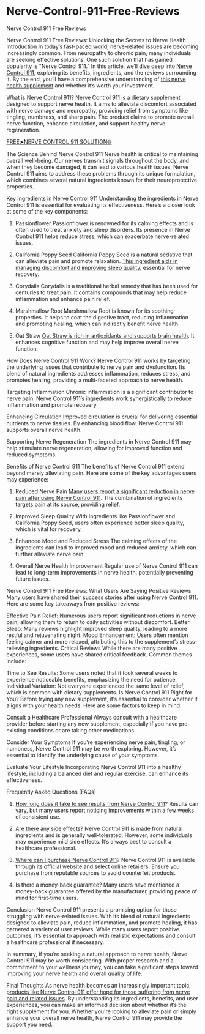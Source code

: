 # Nerve-Control-911-Free-Reviews
Nerve Control 911 Free Reviews

Nerve Control 911 Free Reviews: Unlocking the Secrets to Nerve Health
Introduction
In today’s fast-paced world, nerve-related issues are becoming increasingly common. From neuropathy to chronic pain, many individuals are seeking effective solutions. One such solution that has gained popularity is "Nerve Control 911." In this article, we’ll dive deep into [Nerve Control 911](https://cutt.ly/We41uvSj), exploring its benefits, ingredients, and the reviews surrounding it. By the end, you’ll have a comprehensive understanding of [this nerve health supplement](https://cutt.ly/We41uvSj) and whether it’s worth your investment.

What is Nerve Control 911?
Nerve Control 911 is a dietary supplement designed to support nerve health. It aims to alleviate discomfort associated with nerve damage and neuropathy, providing relief from symptoms like tingling, numbness, and sharp pain. The product claims to promote overall nerve function, enhance circulation, and support healthy nerve regeneration.

[FREE➤NERVE CONTROL 911 SOLUTION🌐](https://cutt.ly/We41uvSj)

The Science Behind Nerve Control 911
Nerve health is critical to maintaining overall well-being. Our nerves transmit signals throughout the body, and when they become damaged, it can lead to various health issues. Nerve Control 911 aims to address these problems through its unique formulation, which combines several natural ingredients known for their neuroprotective properties.

Key Ingredients in Nerve Control 911
Understanding the ingredients in Nerve Control 911 is essential for evaluating its effectiveness. Here’s a closer look at some of the key components:

1. Passionflower
Passionflower is renowned for its calming effects and is often used to treat anxiety and sleep disorders. Its presence in Nerve Control 911 helps reduce stress, which can exacerbate nerve-related issues.

2. California Poppy Seed
California Poppy Seed is a natural sedative that can alleviate pain and promote relaxation. [This ingredient aids in managing discomfort and improving sleep quality](https://cutt.ly/We41uvSj), essential for nerve recovery.

3. Corydalis
Corydalis is a traditional herbal remedy that has been used for centuries to treat pain. It contains compounds that may help reduce inflammation and enhance pain relief.

4. Marshmallow Root
Marshmallow Root is known for its soothing properties. It helps to coat the digestive tract, reducing inflammation and promoting healing, which can indirectly benefit nerve health.

5. Oat Straw
[Oat Straw is rich in antioxidants and supports brain health](https://cutt.ly/We41uvSj). It enhances cognitive function and may help improve overall nerve function.

How Does Nerve Control 911 Work?
Nerve Control 911 works by targeting the underlying issues that contribute to nerve pain and dysfunction. Its blend of natural ingredients addresses inflammation, reduces stress, and promotes healing, providing a multi-faceted approach to nerve health.

Targeting Inflammation
Chronic inflammation is a significant contributor to nerve pain. Nerve Control 911’s ingredients work synergistically to reduce inflammation and promote recovery.

Enhancing Circulation
Improved circulation is crucial for delivering essential nutrients to nerve tissues. By enhancing blood flow, Nerve Control 911 supports overall nerve health.

Supporting Nerve Regeneration
The ingredients in Nerve Control 911 may help stimulate nerve regeneration, allowing for improved function and reduced symptoms.

Benefits of Nerve Control 911
The benefits of Nerve Control 911 extend beyond merely alleviating pain. Here are some of the key advantages users may experience:

1. Reduced Nerve Pain
[Many users report a significant reduction in nerve pain after using Nerve Control 911](https://cutt.ly/We41uvSj). The combination of ingredients targets pain at its source, providing relief.

2. Improved Sleep Quality
With ingredients like Passionflower and California Poppy Seed, users often experience better sleep quality, which is vital for recovery.

3. Enhanced Mood and Reduced Stress
The calming effects of the ingredients can lead to improved mood and reduced anxiety, which can further alleviate nerve pain.

4. Overall Nerve Health Improvement
Regular use of Nerve Control 911 can lead to long-term improvements in nerve health, potentially preventing future issues.

Nerve Control 911 Free Reviews: What Users Are Saying
Positive Reviews
Many users have shared their success stories after using Nerve Control 911. Here are some key takeaways from positive reviews:

Effective Pain Relief: Numerous users report significant reductions in nerve pain, allowing them to return to daily activities without discomfort.
Better Sleep: Many reviews highlight improved sleep quality, leading to a more restful and rejuvenating night.
Mood Enhancement: Users often mention feeling calmer and more relaxed, attributing this to the supplement’s stress-relieving ingredients.
Critical Reviews
While there are many positive experiences, some users have shared critical feedback. Common themes include:

Time to See Results: Some users noted that it took several weeks to experience noticeable benefits, emphasizing the need for patience.
Individual Variation: Not everyone experienced the same level of relief, which is common with dietary supplements.
Is Nerve Control 911 Right for You?
Before trying any new supplement, it’s essential to consider whether it aligns with your health needs. Here are some factors to keep in mind:

Consult a Healthcare Professional
Always consult with a healthcare provider before starting any new supplement, especially if you have pre-existing conditions or are taking other medications.

Consider Your Symptoms
If you’re experiencing nerve pain, tingling, or numbness, Nerve Control 911 may be worth exploring. However, it’s essential to identify the underlying cause of your symptoms.

Evaluate Your Lifestyle
Incorporating Nerve Control 911 into a healthy lifestyle, including a balanced diet and regular exercise, can enhance its effectiveness.

Frequently Asked Questions (FAQs)
1. [How long does it take to see results from Nerve Control 911](https://cutt.ly/We41uvSj)?
Results can vary, but many users report noticing improvements within a few weeks of consistent use.

2. [Are there any side effects](https://cutt.ly/We41uvSj)?
Nerve Control 911 is made from natural ingredients and is generally well-tolerated. However, some individuals may experience mild side effects. It’s always best to consult a healthcare professional.

3. [Where can I purchase Nerve Control 911](https://cutt.ly/We41uvSj)?
Nerve Control 911 is available through its official website and select online retailers. Ensure you purchase from reputable sources to avoid counterfeit products.

4. Is there a money-back guarantee?
Many users have mentioned a money-back guarantee offered by the manufacturer, providing peace of mind for first-time users.

Conclusion
Nerve Control 911 presents a promising option for those struggling with nerve-related issues. With its blend of natural ingredients designed to alleviate pain, reduce inflammation, and promote healing, it has garnered a variety of user reviews. While many users report positive outcomes, it’s essential to approach with realistic expectations and consult a healthcare professional if necessary.

In summary, if you’re seeking a natural approach to nerve health, Nerve Control 911 may be worth considering. With proper research and a commitment to your wellness journey, you can take significant steps toward improving your nerve health and overall quality of life.

Final Thoughts
As nerve health becomes an increasingly important topic, [products like Nerve Control 911 offer hope for those suffering from nerve pain and related issues](https://cutt.ly/We41uvSj). By understanding its ingredients, benefits, and user experiences, you can make an informed decision about whether it’s the right supplement for you. Whether you're looking to alleviate pain or simply enhance your overall nerve health, Nerve Control 911 may provide the support you need.
